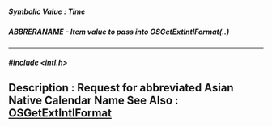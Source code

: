 ##### Symbolic Value : Time
##### ABBRERANAME - Item value to pass into OSGetExtIntlFormat(..)
---
##### #include <intl.h>
**Description :**
Request for abbreviated Asian Native Calendar Name
**See Also :**
[OSGetExtIntlFormat](D:/md_files/OSGetExtIntlFormat.md)
---
